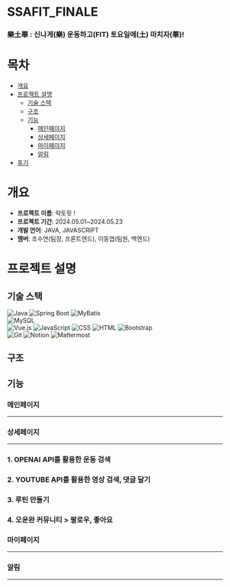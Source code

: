 # SSAFIT_FINALE

### 樂土畢 : 신나게(樂) 운동하고(FIT) 토요일에(土) 마치자(畢)! 

# 목차
- [개요](#개요)
- [프로젝트 설명](#프로젝트-설명)
  - [기술 스택](#기술-스택)
  - [구조](#구조)
  - [기능](#기능)
    - [메인페이지](#메인페이지)
    - [상세페이지](#상세페이지)
    - [마이페이지](#마이페이지)
    - [알림](#알림)
- [후기](#후기)

# 개요
- **프로젝트 이름**: 락토핏 ! 
- **프로젝트 기간**: 2024.05.01~2024.05.23
- **개발 언어**: JAVA, JAVASCRIPT
- **멤버**: 조수연(팀장, 프론트엔드), 이동엽(팀원, 백엔드)

# 프로젝트 설명

## 기술 스택
![Java](https://img.shields.io/badge/Java-000000?style=flat-square&logo=openjdk&logoColor=white)
  ![Spring Boot](https://img.shields.io/badge/Spring_Boot-6DB33F?style=flat-square&logo=spring-boot&logoColor=white)
  ![MyBatis](https://img.shields.io/badge/MyBatis-FA5941?style=flat-square&logo=mybatis&logoColor=white)  
  ![MySQL](https://img.shields.io/badge/MySQL-4479A1?style=flat-square&logo=mysql&logoColor=white)  
  ![Vue.js](https://img.shields.io/badge/Vue.js-4FC08D?style=flat-square&logo=vue.js&logoColor=white)
  ![JavaScript](https://img.shields.io/badge/JavaScript-F7DF1E?style=flat-square&logo=javascript&logoColor=black)
  ![CSS](https://img.shields.io/badge/CSS-1572B6?style=flat-square&logo=css3&logoColor=white)
  ![HTML](https://img.shields.io/badge/HTML-E34F26?style=flat-square&logo=html5&logoColor=white)
  ![Bootstrap](https://img.shields.io/badge/Bootstrap-7952B3?style=flat-square&logo=bootstrap&logoColor=white)  
  ![Git](https://img.shields.io/badge/Git-F05032?style=flat-square&logo=git&logoColor=white) 
  ![Notion](https://img.shields.io/badge/Notion-000000?style=flat-square&logo=notion&logoColor=white)
  ![Mattermost](https://img.shields.io/badge/Mattermost-0058CC?style=flat-square&logo=mattermost&logoColor=white)  


## 구조
<!--
<details>
<summary>트리 보기</summary>
![트리1.jpg](./readmeimg/트리1.jpg)

![트리2.jpg](./readmeimg/트리2.jpg)

![트리3.jpg](./readmeimg/트리3.jpg)

![트리4.jpg](./readmeimg/트리4.jpg)

![트리5.jpg](./readmeimg/트리5.jpg)

![트리6.jpg](./readmeimg/트리6.jpg)

</details>
-->
## 기능

### 메인페이지
<hr>
<!--
![메인메인.png](./readmeimg/메인메인.png)
![메인_운동검색.jpg](./readmeimg/메인_운동검색.jpg)
![메인_운동영상.jpg](./readmeimg/메인_운동영상.jpg)
![메인-오운완.jpg](./readmeimg/메인-오운완.jpg)-->

### 상세페이지
<hr>

### 1. OPENAI API를 활용한 운동 검색
<!--
![gpt_운동검색.jpg](./readmeimg/gpt_운동검색.jpg)
![gpt_운동검색2.png](./readmeimg/gpt_운동검색2.png)-->

### 2. YOUTUBE API를 활용한 영상 검색, 댓글 달기
<!--
![운동영상1.jpg](./readmeimg/운동영상1.jpg)
![운동영상2.jpg](./readmeimg/운동영상2.jpg)
![운동영상3.jpg](./readmeimg/운동영상3.jpg)
![운동영상4_댓글.jpg](./readmeimg/운동영상4_댓글.jpg)
![운동영상5_검색.jpg](./readmeimg/운동영상5_검색.jpg)-->

### 3. 루틴 만들기
<!--
![루틴1.jpg](./readmeimg/루틴1.jpg)
![루틴2.jpg](./readmeimg/루틴2.jpg)
![루틴3.jpg](./readmeimg/루틴3.jpg)
![루틴4.jpg](./readmeimg/루틴4.jpg)
![루틴5.jpg](./readmeimg/루틴5.jpg)
![루틴6.jpg](./readmeimg/루틴6.jpg)-->

### 4. 오운완 커뮤니티 > 팔로우, 좋아요
<!--
![루틴7.jpg](./readmeimg/루틴7.jpg)-->

### 마이페이지 
<hr>
<!--
![마이페이지.jpg](./readmeimg/마이페이지.jpg)-->

### 알림
<hr><!--
![알림창.png](./readmeimg/알림창.png)-->

<!--# 후기
  ![S](https://img.shields.io/badge/-%23FFC0CB?style=flat-square&logo=sega&logoColor=white)
  ![O](https://img.shields.io/badge/-%23FF69B4?style=flat-square&logo=opera&logoColor=white)
  ![O](https://img.shields.io/badge/-%23FF1493?style=flat-square&logo=operagx&logoColor=white)
  ![Y](https://img.shields.io/badge/-%23DB7093?style=flat-square&logo=ycombinator&logoColor=white)
  ![E](https://img.shields.io/badge/-%23C71585?style=flat-square&logo=etsy&logoColor=white)
  ![O](https://img.shields.io/badge/-%23FFB6C1?style=flat-square&logo=osano&logoColor=white)
  ![N](https://img.shields.io/badge/-%23FF00FF?style=flat-square&logo=netflix&logoColor=white)
👑
> 기간이 짧을수록 목업, 명세서 등의 기획을 더 정확하고 세세히 해야된다는 점을 깨달았습니다. 또한 발표 전 사이트를 유저로서 이용해보면서 기능적으로 부족하거나 아쉬운 점들을 많이 발견했습니다. 이러한 것들을 바탕으로 Lactofit도 디밸롭 시켜가며 2학기 프로젝트는 좀 더 짜임새 있게 진행하고 싶습니다. 팀장 및 기획을 주도한 역할은 이번이 처음이라 부족한 점이 많았는데 일주일이라는 시간동안 같이 열심히 해준 페어 동엽님께 감사드립니다. 약 5개월 간 많은 것을 알려주시고 도움주신 강사님께도 감사하다는 말씀 드리고 싶습니다!

  ![D](https://img.shields.io/badge/-%231E90FF?style=flat-square&logo=d&logoColor=white)
  ![O](https://img.shields.io/badge/-%231A74D3?style=flat-square&logo=opera&logoColor=white)
  ![N](https://img.shields.io/badge/-%231563A9?style=flat-square&logo=naver&logoColor=white)
  ![G](https://img.shields.io/badge/-%2312428E?style=flat-square&logo=google&logoColor=white)
  ![Y](https://img.shields.io/badge/-%230F3074?style=flat-square&logo=yubico&logoColor=white)
  ![E](https://img.shields.io/badge/-%230B1E5A?style=flat-square&logo=erlang&logoColor=white)
  ![O](https://img.shields.io/badge/-%23000080?style=flat-square&logo=operagx&logoColor=white)
  ![P](https://img.shields.io/badge/-%23000040?style=flat-square&logo=planet&logoColor=white)
> 길다면 길고 짧다면 짧을 수 있는 5개월의 과정이 마무리 되어서 시원섭섭합니다. 그 동안 같이 프로젝트하며 고생한 페어들 고생 많았고 마지막 프로젝트를 함께한 조수연 페어님 특히 더 감사하고 고생 많이하셨습니다. 5반 여러분들 짱 모두 고생 많았고 2학기도 화이팅!!-->
